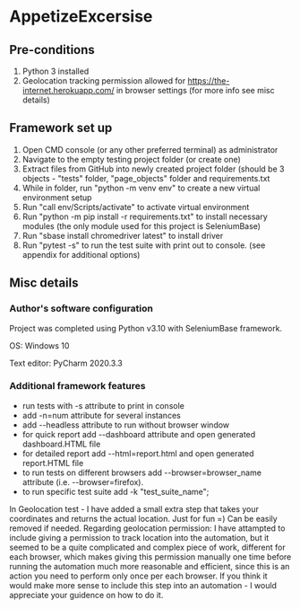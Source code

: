 # AppetizeExcersise


## Pre-conditions
1. Python 3 installed
2. Geolocation tracking permission allowed for https://the-internet.herokuapp.com/ in browser settings (for more info see misc details)


## Framework set up
1. Open CMD console (or any other preferred terminal) as administrator
2. Navigate to the empty testing project folder (or create one)
3. Extract files from GitHub into newly created project folder (should be 3 objects - "tests" folder, "page_objects" folder and requirements.txt
3. While in folder, run "python -m venv env" to create a new virtual environment setup
4. Run "call env/Scripts/activate" to activate virtual environment
5. Run "python -m pip install -r requirements.txt" to install necessary modules (the only module used for this project is SeleniumBase)
6. Run "sbase install chromedriver latest" to install driver
7. Run "pytest -s" to run the test suite with print out to console. (see appendix for additional options)

## Misc details

### Author's software configuration
Project was completed using Python v3.10 with SeleniumBase framework.

OS: Windows 10

Text editor: PyCharm 2020.3.3

### Additional framework features
- run tests with -s attribute to print in console
- add -n=num attribute for several instances
- add --headless attribute to run without browser window
- for quick report add --dashboard attribute and open generated dashboard.HTML file
- for detailed report add --html=report.html and open generated report.HTML file
- to run tests on different browsers add --browser=browser_name attribute (i.e. --browser=firefox).
- to run specific test suite add -k "test_suite_name";

In Geolocation test - I have added a small extra step that takes your coordinates and returns the actual location. Just for fun =) Can be easily removed if needed.
Regarding geolocation permission: I have attampted to include giving a permission to track location into the automation, but it seemed to be a quite complicated and complex piece of work, different for each browser, which makes giving this permission manually one time before running the automation much more reasonable and efficient, since this is an action you need to perform only once per each browser. If you think it would make more sense to include this step into an automation - I would appreciate your guidence on how to do it. 
